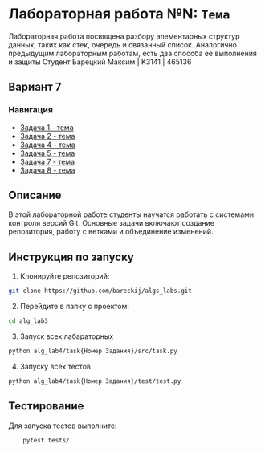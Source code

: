 # Лабораторная работа №N: `Тема`
Лабораторная работа посвящена разбору элементарных структур данных, таких как стек, очередь и связанный список. Аналогично предыдущим лабораторным работам, есть два способа ее выполнения и защиты
Студент Барецкий Максим | K3141 | 465136
## Вариант 7
### Навигация

- [Задача 1 - тема ](task1)
- [Задача 2 - тема ](task2)
- [Задача 4 - тема ](task4)
- [Задача 5 - тема ](task5)
- [Задача 7 - тема ](task7)
- [Задача 8 - тема ](task8)



## Описание
В этой лабораторной работе студенты научатся работать с системами контроля версий Git.
Основные задачи включают создание репозитория, 
работу с ветками и объединение изменений.

## Инструкция по запуску

1. Клонируйте репозиторий:
```bash
git clone https://github.com/bareckij/algs_labs.git
```

2. Перейдите в папку с проектом:
```bash
cd alg_lab3
```

3. Запуск всех лабараторных
```bash
python alg_lab4/task{Номер Задания}/src/task.py
```

4. Запуску всех тестов
```bash
python alg_lab4/task{Номер Задания}/test/test.py
```

## Тестирование
Для запуска тестов выполните:
```bash
    pytest tests/
```